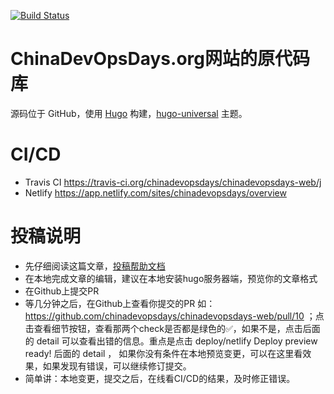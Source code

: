 [![Build Status](https://travis-ci.org/chinadevopsdays/chinadevopsdays-web.svg?branch=master)](https://travis-ci.org/chinadevopsdays/chinadevopsdays-web)

# ChinaDevOpsDays.org网站的原代码库

源码位于 GitHub，使用 [Hugo](https://gohugo.io) 构建，[hugo-universal](https://github.com/devcows/hugo-universal-theme) 主题。


# CI/CD

* Travis CI https://travis-ci.org/chinadevopsdays/chinadevopsdays-web/j
* Netlify https://app.netlify.com/sites/chinadevopsdays/overview


# 投稿说明

* 先仔细阅读这篇文章，[投稿帮助文档](https://chinadevopsdays.org/blog/my-new-post-title/)
* 在本地完成文章的编辑，建议在本地安装hugo服务器端，预览你的文章格式
* 在Github上提交PR
* 等几分钟之后，在Github上查看你提交的PR 如：https://github.com/chinadevopsdays/chinadevopsdays-web/pull/10 ；点击查看细节按钮，查看那两个check是否都是绿色的✅，如果不是，点击后面的 detail 可以查看出错的信息。重点是点击 deploy/netlify Deploy preview ready! 后面的 detail ， 如果你没有条件在本地预览变更，可以在这里看效果，如果发现有错误，可以继续修订提交。
* 简单讲：本地变更，提交之后，在线看CI/CD的结果，及时修正错误。
